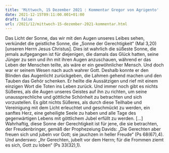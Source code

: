 ```yaml
---
title: 'Mittwoch, 15 Dezember 2021 : Kommentar Gregor von Agrigento'
date: 2021-12-15T09:11:00.001+01:00
draft: false
url: /2021/12/mittwoch-15-dezember-2021-kommentar.html
---
```


Das Licht der Sonne, das wir mit den Augen unseres Leibes sehen, verkündet die geistliche Sonne, die „Sonne der Gerechtigkeit“ (Mal 3,20) \[unseren Herrn Jesus Christus\]. Dies ist wahrlich die süßeste Sonne, die jemals aufgegangen ist für diejenigen, die damals das Glück hatten, seine Jünger zu sein und ihn mit ihren Augen anzuschauen, während er das Leben der Menschen teilte, als wäre er ein gewöhnlicher Mensch. Und doch war er seinem Wesen nach auch wahrer Gott. Deshalb konnte er den Blinden das Augenlicht zurückgeben, die Lahmen gehend machen und den Tauben das Gehör schenken. Er heilte die Aussätzigen und rief mit einem einzigen Wort die Toten ins Leben zurück. Und immer noch gibt es nichts Süßeres, als die Augen unseres Geistes auf ihn zu richten, um seine unaussprechliche und göttliche Schönheit zu betrachten und sich vorzustellen. Es gibt nichts Süßeres, als durch diese Teilhabe und Vereinigung mit dem Licht erleuchtet und geschmückt zu werden, ein sanftes Herz, eine geheiligte Seele zu haben und alle Tage des gegenwärtigen Lebens mit göttlichem Jubel erfüllt zu werden. \[…\] Wahrhaftig, diese Sonne der Gerechtigkeit ist für jene, die sie betrachten, der Freudenbringer, gemäß der Prophezeiung Davids: „Die Gerechten aber freuen sich und jubeln vor Gott; sie jauchzen in heller Freude“ (Ps 68(67),4). Und anderswo: „Ihr Gerechten, jubelt vor dem Herrn; für die Frommen ziemt es sich, Gott zu loben“ (Ps 33(32),1).